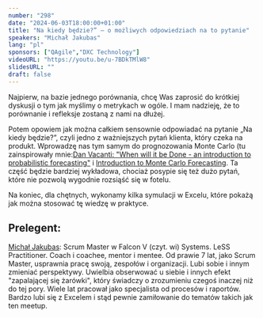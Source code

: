 ```yaml
---
number: "298"
date: "2024-06-03T18:00:00+01:00"
title: "Na kiedy będzie?” – o możliwych odpowiedziach na to pytanie"
speakers: "Michał Jakubas"
lang: "pl"
sponsors: ["QAgile","DXC Technology"]
videoURL: "https://youtu.be/u-7BDkTMlW8"
slidesURL: ""
draft: false
---
```


Najpierw, na bazie jednego porównania, chcę Was zaprosić do krótkiej dyskusji o tym jak myślimy o metrykach w ogóle. I mam nadzieję, że to porównanie i refleksje zostaną z nami na dłużej.

Potem opowiem jak można całkiem sensownie odpowiadać na pytanie „Na kiedy będzie?”, czyli jedno z ważniejszych pytań klienta, który czeka na produkt. Wprowadzę nas tym samym do prognozowania Monte Carlo (tu zainspirowały mnie:[Dan Vacanti: "When will it be Done - an introduction to probabilistic forecasting"](https://youtu.be/aG5Eet6BJTc) i [Introduction to Monte Carlo Forecasting](https://observablehq.com/@troymagennis/introduction-to-monte-carlo-forecasting). Ta część będzie bardziej wykładowa, chociaż posypie się też dużo pytań, które nie pozwolą wygodnie rozsiąść się w fotelu.

Na koniec, dla chętnych, wykonamy kilka symulacji w Excelu, które pokażą jak można stosować tę wiedzę w praktyce.

## Prelegent:

[Michał Jakubas](https://www.linkedin.com/in/michal-jakubas/): Scrum Master w Falcon V (czyt. wi) Systems. LeSS Practitioner. Coach i coachee, mentor i mentee. Od prawie 7 lat, jako Scrum Master, usprawnia pracę swoją, zespołów i organizacji. Lubi sobie i innym zmieniać perspektywy. Uwielbia obserwować u siebie i innych efekt "zapalającej się żarówki", który świadczy o zrozumieniu czegoś inaczej niż do tej pory. Wiele lat pracował jako specjalista od procesów i raportów. Bardzo lubi się z Excelem i stąd pewnie zamiłowanie do tematów takich jak ten meetup.
